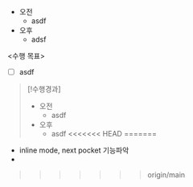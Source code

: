 - 오전
	- asdf
- 오후
	- adsf

<수행 목표>
- [ ] asdf

>[!수행경과]
>- 오전
>	- asdf
>- 오후
>	- asdf
<<<<<<< HEAD
=======

- inline mode, next pocket 기능파악
- 
>>>>>>> origin/main
